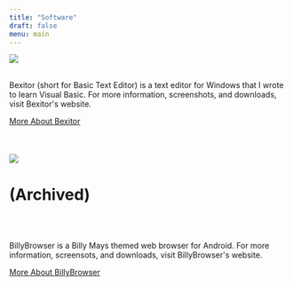 ```yaml
---
title: "Software"
draft: false
menu: main
---
```


<img src="BexitorBanner.png">
<br>
<br>
<p>Bexitor (short for Basic Text Editor) is a text editor for Windows that I wrote to learn Visual Basic. For more information, screenshots, and downloads, visit Bexitor's website.</p>
<a href="/posts/software/bexitor" class="btn btn-primary btn-outline">More About Bexitor</a>
<br>
<br>
<br>
<br>
<img src="BillyBrowserBanner.png">
<h1>(Archived)</h1>
<br>
<br>
<p>BillyBrowser is a Billy Mays themed web browser for Android. For more information, screensots, and downloads, visit BillyBrowser's website.</p>
<a href="billybrowser.html" class="btn btn-primary btn-outline">More About BillyBrowser</a>